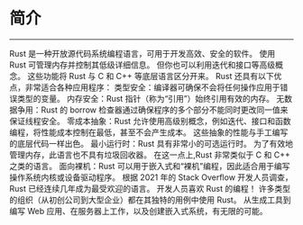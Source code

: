 # 简介  

*** 

Rust 是一种开放源代码系统编程语言，可用于开发高效、安全的软件。 使用 Rust 可管理内存并控制其低级详细信息。 但你也可以利用迭代和接口等高级概念。
这些功能将 Rust 与 C 和 C++ 等底层语言区分开来。
Rust 还具有以下优点，非常适合各种应用程序：
类型安全：编译器可确保不会将任何操作应用于错误类型的变量。
内存安全：Rust 指针（称为“引用”）始终引用有效的内存。
无数据争用：Rust 的 borrow 检查器通过确保程序的多个部分不能同时更改同一值来保证线程安全。
零成本抽象：Rust 允许使用高级别概念，例如迭代、接口和函数编程，将性能成本控制在最低，甚至不会产生成本。 这些抽象的性能与手工编写的底层代码一样出色。
最小运行时：Rust 具有非常小的可选运行时。 为了有效地管理内存，此语言也不具有垃圾回收器。 在这一点上,Rust 非常类似于 C 和 C++ 之类的语言。
面向裸机：Rust 可以用于嵌入式和“裸机”编程，因此适合用于编写操作系统内核或设备驱动程序。
根据 2021 年的 Stack Overflow 开发人员调查，Rust 已经连续几年成为最受欢迎的语言。
开发人员喜欢 Rust 的编程！ 许多类型的组织（从初创公司到大型企业）都在其独特的用例中使用 Rust。 
从生成工具到编写 Web 应用、在服务器上工作，以及创建嵌入式系统，有无限的可能。
